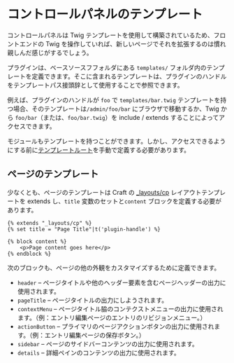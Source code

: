 # コントロールパネルのテンプレート

コントロールパネルは Twig テンプレートを使用して構築されているため、フロントエンドの Twig を操作していれば、新しいページでそれを拡張するのは慣れ親しんだ感じがするでしょう。

プラグインは、ベースソースフフォルダにある `templates/` フォルダ内のテンプレートを定義できます。そこに含まれるテンプレートは、プラグインのハンドルをテンプレートパス接頭辞として使用することで参照できます。

例えば、プラグインのハンドルが `foo` で  `templates/bar.twig` テンプレートを持つ場合、そのテンプレートは`/admin/foo/bar` にブラウザで移動するか、Twig から `foo/bar`（または、`foo/bar.twig`）を include / extends することによってアクセスできます。

モジュールもテンプレートを持つことができます。しかし、アクセスできるようにする前に[テンプレートルート](template-roots.md)を手動で定義する必要があります。

## ページのテンプレート

少なくとも、ページのテンプレートは Craft の [_layouts/cp](https://github.com/craftcms/cms/blob/develop/src/templates/_layouts/cp.html) レイアウトテンプレートを extends し、`title` 変数のセットと`content` ブロックを定義する必要があります。

```twig
{% extends "_layouts/cp" %}
{% set title = "Page Title"|t('plugin-handle') %}

{% block content %}
    <p>Page content goes here</p>
{% endblock %}
```

次のブロックも、ページの他の外観をカスタマイズするために定義できます。

- `header` – ページタイトルや他のヘッダー要素を含むページヘッダーの出力に使用されます。
- `pageTitle` – ページタイトルの出力にしようされます。
- `contextMenu` – ページタイトル脇のコンテクストメニューの出力に使用されます。（例：エントリ編集ページのエントリのリビジョンメニュー。）
- `actionButton` – プライマリのページアクションボタンの出力に使用されます。（例：エントリ編集ページの保存ボタン。）
- `sidebar` – ページのサイドバーコンテンツの出力に使用されます。
- `details` – 詳細ペインのコンテンツの出力に使用されます。
